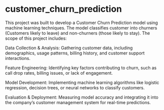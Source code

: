 # customer_churn_prediction
This project was built to develop a Customer Churn Prediction model using machine learning techniques. The model classifies customer into churners (Customers likely to leave) and non-churners (those likely to stay). 
The scope of this project includes:

Data Collection & Analysis: Gathering customer data, including demographics, usage patterns, billing history, and customer support interactions.

Feature Engineering: Identifying key factors contributing to churn, such as call drop rates, billing issues, or lack of engagement.

Model Development: Implementing machine learning algorithms like logistic regression, decision trees, or neural networks to classify customers.

Evaluation & Deployment: Measuring model accuracy and integrating it into the company’s customer management system for real-time predictions.
